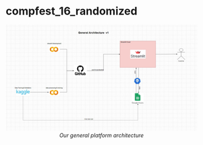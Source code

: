 # compfest_16_randomized

<p align="center">
 <img src="https://github.com/sultanbst123/compfest_16_randomized_public/blob/main/employee_burnout_architecture.jpg"><i> Our general platform architecture </i>
</p>

